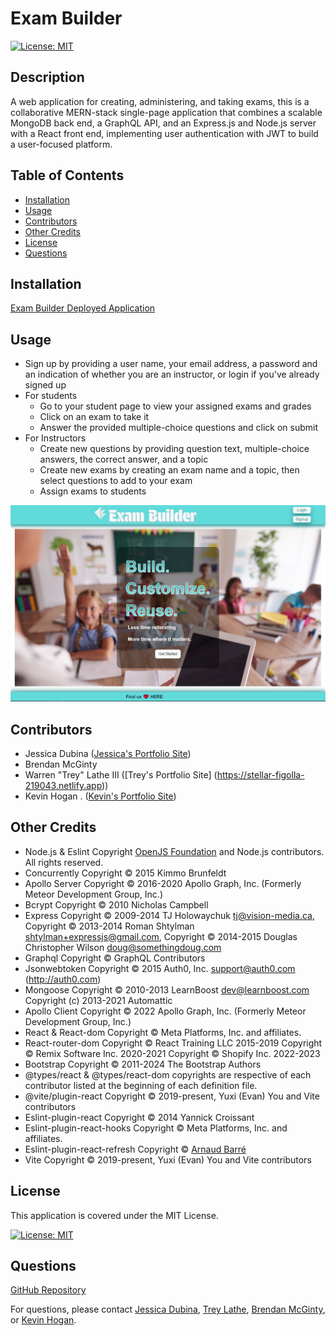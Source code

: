 
# Exam Builder

[![License: MIT](https://img.shields.io/badge/License-MIT-yellow.svg)](https://opensource.org/licenses/MIT)

## Description
A web application for creating, administering, and taking exams, this is a collaborative MERN-stack single-page application that combines a scalable MongoDB back end, a GraphQL API, and an Express.js and Node.js server with a React front end, implementing user authentication with JWT to build a user-focused platform. 

## Table of Contents

- [Installation](#installation)
- [Usage](#usage)
- [Contributors](#contributors)
- [Other Credits](#credits)
- [License](#license)
- [Questions](#questions)

## Installation

[Exam Builder Deployed Application](https://exam-builder.onrender.com/)

## Usage

* Sign up by providing a user name, your email address, a password and an indication of whether you are an instructor, or login if you've already signed up
* For students
  * Go to your student page to view your assigned exams and grades
  * Click on an exam to take it
  * Answer the provided multiple-choice questions and click on submit
* For Instructors
  * Create new questions by providing question text, multiple-choice answers, the correct answer, and a topic
  * Create new exams by creating an exam name and a topic, then select questions to add to your exam
  * Assign exams to students

![alt Screenshot of the book search engine](./assets/capture.png)

## Contributors
* Jessica Dubina ([Jessica's Portfolio Site](https://jessdubina.netlify.app/))
* Brendan McGinty 
* Warren "Trey" Lathe III ([Trey's Portfolio Site] (https://stellar-figolla-219043.netlify.app))
* Kevin Hogan . ([Kevin's Portfolio Site](https://kevinhogansprofile.netlify.app/))

<a id="credits"></a>
## Other Credits

* Node.js & Eslint Copyright [OpenJS Foundation](https://openjsf.org/) and Node.js contributors. All rights reserved.
* Concurrently Copyright © 2015 Kimmo Brunfeldt
* Apollo Server Copyright © 2016-2020 Apollo Graph, Inc. (Formerly Meteor Development Group, Inc.)
* Bcrypt Copyright © 2010 Nicholas Campbell
* Express Copyright © 2009-2014 TJ Holowaychuk <tj@vision-media.ca>,
Copyright © 2013-2014 Roman Shtylman <shtylman+expressjs@gmail.com>,
Copyright © 2014-2015 Douglas Christopher Wilson <doug@somethingdoug.com>
* Graphql Copyright © GraphQL Contributors
* Jsonwebtoken Copyright © 2015 Auth0, Inc. <support@auth0.com> (http://auth0.com)
* Mongoose Copyright © 2010-2013 LearnBoost dev@learnboost.com Copyright (c) 2013-2021 Automattic
* Apollo Client Copyright © 2022 Apollo Graph, Inc. (Formerly Meteor Development Group, Inc.)
* React & React-dom Copyright © Meta Platforms, Inc. and affiliates.
* React-router-dom Copyright © React Training LLC 2015-2019 Copyright © Remix Software Inc. 2020-2021 Copyright © Shopify Inc. 2022-2023
* Bootstrap Copyright © 2011-2024 The Bootstrap Authors
* @types/react & @types/react-dom copyrights are respective of each contributor listed at the beginning of each definition file.
* @vite/plugin-react Copyright © 2019-present, Yuxi (Evan) You and Vite contributors
* Eslint-plugin-react Copyright © 2014 Yannick Croissant
* Eslint-plugin-react-hooks Copyright © Meta Platforms, Inc. and affiliates.
* Eslint-plugin-react-refresh Copyright © [Arnaud Barré](https://github.com/ArnaudBarre)
* Vite Copyright © 2019-present, Yuxi (Evan) You and Vite contributors

## License

This application is covered under the MIT License.

[![License: MIT](https://img.shields.io/badge/License-MIT-yellow.svg)](https://opensource.org/licenses/MIT)

## Questions

[GitHub Repository](https://github.com/JessicaDubina/exam-builder)

For questions, please contact [Jessica Dubina](mailto:jessicaclaing@gmail.com), [Trey Lathe](mailto:warrenlathe@me.com), [Brendan McGinty](brendan.mcginty14@gmail.com), or [Kevin Hogan](kchogan@pacbell.net).
